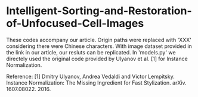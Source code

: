 # Intelligent-Sorting-and-Restoration-of-Unfocused-Cell-Images

These codes accompany our article. Origin paths were replaced with 'XXX' considering there were Chinese characters. With image dataset provided in the link in our article, our resluts can be replicated. In 'models.py' we directely used the original code provided by Ulyanov et al. [1] for Instance Normalization.

Reference:
[1] Dmitry Ulyanov, Andrea Vedaldi and Victor Lempitsky. Instance Normalization: The Missing Ingredient for Fast Stylization. arXiv. 1607.08022. 2016.
